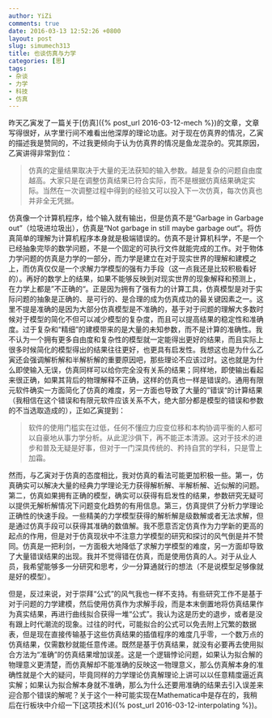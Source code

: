 ```yaml
---
author: YiZi
comments: true
date: 2016-03-13 12:52:26 +0800
layout: post
slug: simumech313
title: 也谈仿真与力学
categories: [思]
tags:
- 杂谈
- 力学
- 科技
- 仿真
---
```

昨天乙寅发了一篇关于[仿真]({% post_url 2016-03-12-mech %})的文章，文章写得很好，从字里行间不难看出他深厚的理论功底。对于现在仿真界的情况，乙寅的描述我是赞同的，不过我更倾向于认为仿真界的情况是鱼龙混杂的。究其原因，乙寅讲得非常到位：

<blockquote>仿真的定量结果取决于大量的无法获知的输入参数。越是复杂的问题自由度越高。大家只是在调整仿真结果已符合实际，而不是根据仿真结果确定实际。当然在一次调整过程中得到的经验又可以投入下一次仿真，每次仿真也并非全无凭据。</blockquote>

仿真像一个计算机程序，给个输入就有输出，但是仿真不是“Garbage in Garbage out”（垃圾进垃圾出），仿真是“Not garbage in still maybe garbage out“。将仿真简单的理解为计算机程序本身就是极端错误的。仿真不是计算机科学，不是一个已经抽象完毕的数学问题，不是一个固定的可执行文件就能完成的工作。对于物体力学问题的仿真是力学的一部分，而力学是建立在对于现实世界的理解和建模之上，而仿真仅仅是一个求解力学模型的强有力手段（这一点我还是比较积极看好的）。再好的数学上的结果，如果不能够反映到对现实世界的现象解释和预测上，在力学上都是”不正确的“。正是因为拥有了强有力的计算工具，仿真模型是对于实际问题的抽象是正确的、是可行的、是合理的成为仿真成功的最关键因素之一。这里不提是准确的是因为大部分仿真模型是不准确的，基于对于问题的理解大多数时候对于模型的简化不但可以减少模型的复杂度，而且可以提高结果的稳定性和准确度。过于复杂和“精细”的建模带来的是大量的未知参数，而不是计算的准确性。我不认为一个拥有更多自由度和复杂性的模型就一定能得出更好的结果，而且实际上很多时候简化的模型得出的结果往往更好，也更具有启发性。我想这也是为什么乙寅还会强调解析解和半解析解的重要原因吧，那些理论不应该过时。这也就是为什么即使输入无误，仿真同样可以给你完全没有关系的结果；同样地，即使输出看起来很正确，如果其背后的物理解释不正确，这样的仿真也一样是错误的。通用有限元软件确实一方面简化了仿真的难度，另一方面也导致了大量的”错误“的计算结果（我相信在这个错误和有限元软件应该关系不大，绝大部分都是模型的错误和参数的不当选取造成的），正如乙寅提到：

<blockquote>软件的使用门槛实在过低，任何不懂应力应变位移和本构协调平衡的人都可以自豪地从事力学分析。从此泥沙俱下，再不能正本清源。这对于技术的进步和普及无疑是好事，但对于一门深具传统的、矜持自赏的学科，只是雪上加霜。</blockquote>

然而，与乙寅对于仿真的态度相比，我对仿真的看法可能更加积极一些。第一，仿真确实可以解决大量的经典力学理论无力获得解析解、半解析解、近似解的问题。第二，仿真如果拥有正确的模型，确实可以获得有启发性的结果，参数研究无疑可以提供无解析解情况下问题变化趋势的有用信息。第三，仿真提供了分析力学理论正确性的快速手段。一些精美的力学模型获得的解析解是级数解或者无法求解，但是通过仿真手段可以获得其准确的数值解。我不愿意否定仿真作为力学新的更高的起点的作用，但是对于仿真现状中不注意力学模型的研究和探讨的风气倒是并不赞同。仿真是一把利剑，一方面极大地降低了求解力学模型的难度，另一方面却导致了大量错误结果的出现。我并不觉得错在仿真，而是使用仿真的人。对于从业人员，我希望能够多一分研究和思考，少一分算通就行的想法（不是说模型足够像就是好的模型）。

但是，反过来说，对于崇拜“公式”的风气我也一样不支持。有些研究工作不是基于对于问题的力学建模，然后使用仿真作为求解手段，而是本末倒置地将仿真结果作为真实结果，再进行曲线拟合获得一堆“公式”。我认为这是历史的退步，或者是没有跟上时代潮流的现象。过往的时代，可能拟合的公式可以免去附上冗繁的数据表，但是现在直接传输基于这些仿真结果的插值程序的难度几乎零，一个数万点的仿真结果，仅需数秒就能任意传递。既然是基于仿真结果，就没有必要再去使用拟合方法为“准确”的仿真结果增加误差。这是一个逻辑悖论问题，如果认为拟合解的物理意义更清楚，而仿真解却不能准确的反映这一物理意义，那么仿真解本身的准确性就是个大的疑问，毕竟同样的力学理论仿真解理论上讲可以以任意精度逼近真实解；如果认为拟合解本身就不准确，那么为什么还要用准确的结果去引入误差来迎合那个错误的解呢？关于这个一种可能实现在Mathematica中是存在的，我稍后在行板块中介绍一下[这项技术]({% post_url  2016-03-12-interpolating %})。
